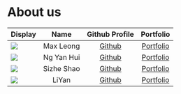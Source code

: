 # About us

Display |   Name    | Github Profile | Portfolio 
--------|:---------:|:--------------:|:---------:
![](https://via.placeholder.com/100.png?text=Photo) | Max Leong | [Github](https://github.com/Mmaxx15) | [Portfolio](https://github.com/Mmaxx15)
![](https://via.placeholder.com/100.png?text=Photo) | Ng Yan Hui | [Github](https://github.com/nyh3) | [Portfolio](https://github.com/nyh3)
![](https://github.com/Heart-of-N1) | Sizhe Shao | [Github](https://github.com/Heart-of-N1) | [Portfolio](https://github.com/Heart-of-N1)
![](https://media.licdn.com/dms/image/D5603AQHa0JJpoK3tbQ/profile-displayphoto-shrink_800_800/0/1709295811607?e=1715212800&v=beta&t=Y5WveI3ZnSfoMgCTO_oy4P75TbK4475VP0ApcrAfXR0) |  LiYan   |[Github](https://www.linkedin.com/in/docrsg/?originalSubdomain=sg)| [Portfolio](docs/team/johndoe.md)


